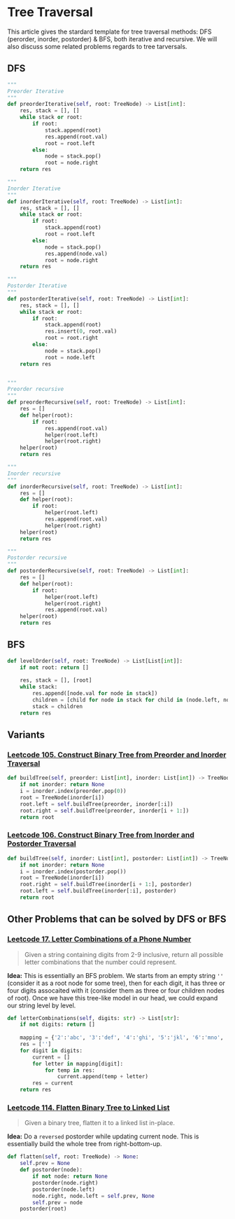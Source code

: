 # Tree Traversal

This article gives the stardard template for tree traversal methods: DFS (perorder, inorder, postorder) & BFS, both iterative and recursive. We will also discuss some related problems regards to tree tarversals.

## DFS

```python
"""
Preorder Iterative
"""
def preorderIterative(self, root: TreeNode) -> List[int]:
    res, stack = [], []
    while stack or root:
        if root:
            stack.append(root)
            res.append(root.val)
            root = root.left
        else:
            node = stack.pop()
            root = node.right
    return res

"""
Inorder Iterative
"""
def inorderIterative(self, root: TreeNode) -> List[int]: 
    res, stack = [], []
    while stack or root:
        if root:
            stack.append(root)
            root = root.left
        else:
            node = stack.pop()
            res.append(node.val)
            root = node.right
    return res

"""
Postorder Iterative
"""
def postorderIterative(self, root: TreeNode) -> List[int]:
    res, stack = [], []
    while stack or root:
        if root:
            stack.append(root)
            res.insert(0, root.val)
            root = root.right
        else:
            node = stack.pop()
            root = node.left
    return res


"""
Preorder recursive
"""
def preorderRecursive(self, root: TreeNode) -> List[int]:
    res = []
    def helper(root):
        if root:
            res.append(root.val)
            helper(root.left)
            helper(root.right)
    helper(root)
    return res

"""
Inorder recursive
"""
def inorderRecursive(self, root: TreeNode) -> List[int]:
    res = []
    def helper(root):
        if root:
            helper(root.left)
            res.append(root.val)
            helper(root.right)
    helper(root)
    return res

"""
Postorder recursive
"""
def postorderRecursive(self, root: TreeNode) -> List[int]:
    res = []
    def helper(root):
        if root:
            helper(root.left)
            helper(root.right)
            res.append(root.val)
    helper(root)
    return res
```

## BFS

```python
def levelOrder(self, root: TreeNode) -> List[List[int]]:
    if not root: return []
    
    res, stack = [], [root]
    while stack:
        res.append([node.val for node in stack])
        children = [child for node in stack for child in (node.left, node.right) if child]
        stack = children
    return res
```

## Variants

### [Leetcode 105. Construct Binary Tree from Preorder and Inorder Traversal](https://leetcode.com/problems/construct-binary-tree-from-preorder-and-inorder-traversal/)
```python
def buildTree(self, preorder: List[int], inorder: List[int]) -> TreeNode:
    if not inorder: return None
    i = inorder.index(preorder.pop(0))
    root = TreeNode(inorder[i])
    root.left = self.buildTree(preorder, inorder[:i])
    root.right = self.buildTree(preorder, inorder[i + 1:])
    return root
```

### [Leetcode 106. Construct Binary Tree from Inorder and Postorder Traversal](https://leetcode.com/problems/construct-binary-tree-from-inorder-and-postorder-traversal/)
```python
def buildTree(self, inorder: List[int], postorder: List[int]) -> TreeNode:
    if not inorder: return None
    i = inorder.index(postorder.pop())
    root = TreeNode(inorder[i])
    root.right = self.buildTree(inorder[i + 1:], postorder)
    root.left = self.buildTree(inorder[:i], postorder)
    return root
```

## Other Problems that can be solved by DFS or BFS
### [Leetcode 17. Letter Combinations of a Phone Number](https://leetcode.com/problems/letter-combinations-of-a-phone-number/)
> Given a string containing digits from 2-9 inclusive, return all possible letter combinations that the number could represent.

**Idea:** This is essentially an BFS problem. We starts from an empty string `''` (consider it as a root node for some tree), then for each digit, it has three or four digits assocaited with it (consider them as three or four children nodes of root). Once we have this tree-like model in our head, we could expand our string level by level.

```python
def letterCombinations(self, digits: str) -> List[str]:
    if not digits: return []
    
    mapping = {'2':'abc', '3':'def', '4':'ghi', '5':'jkl', '6':'mno', '7':'pqrs', '8':'tuv', '9':'wxyz'}
    res = ['']
    for digit in digits:
        current = []
        for letter in mapping[digit]:
            for temp in res:
                current.append(temp + letter)
        res = current
    return res
```

### [Leetcode 114. Flatten Binary Tree to Linked List](https://leetcode.com/problems/flatten-binary-tree-to-linked-list/)
> Given a binary tree, flatten it to a linked list in-place.

**Idea:** Do a `reversed` postorder while updating current node. This is essentially build the whole tree from right-bottom-up.
```Python
def flatten(self, root: TreeNode) -> None:
    self.prev = None
    def postorder(node):
        if not node: return None
        postorder(node.right)
        postorder(node.left)
        node.right, node.left = self.prev, None
        self.prev = node
    postorder(root)
```